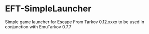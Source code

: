 # EFT-SimpleLauncher
Simple game launcher for Escape From Tarkov 0.12.xxxx to be used in conjunction with EmuTarkov 0.7.7
